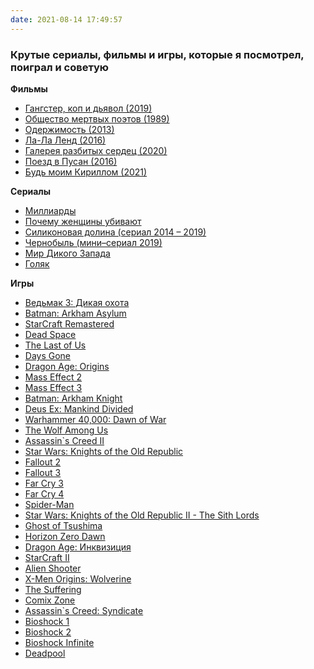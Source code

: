 ```yaml
---
date: 2021-08-14 17:49:57
---
```

### Крутые сериалы, фильмы и игры, которые я посмотрел, поиграл и советую

**Фильмы**

* [Гангстер, коп и дьявол (2019)](https://www.kinopoisk.ru/film/1177510/)
* [Общество мертвых поэтов (1989)](https://www.kinopoisk.ru/film/4996/)
* [Одержимость (2013)](https://www.kinopoisk.ru/film/725190/)
* [Ла-Ла Ленд (2016)](https://www.kinopoisk.ru/film/841081/)
* [Галерея разбитых сердец (2020)](https://www.kinopoisk.ru/film/679028/)
* [Поезд в Пусан (2016)](https://www.kinopoisk.ru/film/977288/)
* [Будь моим Кириллом (2021)](https://www.kinopoisk.ru/film/1445243/)

**Сериалы**

* [Миллиарды](https://www.kinopoisk.ru/series/863009/)
* [Почему женщины убивают](https://www.kinopoisk.ru/series/1197956/)
* [Силиконовая долина (сериал 2014 – 2019)](https://www.kinopoisk.ru/series/723959/)
* [Чернобыль (мини–сериал 2019)](https://www.kinopoisk.ru/series/1227803/)
* [Мир Дикого Запада](https://www.kinopoisk.ru/series/195523/)
* [Голяк](https://www.kinopoisk.ru/series/1236393/)

**Игры**

* [Ведьмак 3: Дикая охота](https://www.gog.com/game/the_witcher_3_wild_hunt_game_of_the_year_edition)
* [Batman: Arkham Asylum](https://store.steampowered.com/app/35140/Batman_Arkham_Asylum_Game_of_the_Year_Edition/)
* [StarCraft Remastered](https://eu.shop.battle.net/ru-ru/family/starcraft-remastered)
* [Dead Space]()
* [The Last of Us]()
* [Days Gone]()
* [Dragon Age: Origins]()
* [Mass Effect 2]()
* [Mass Effect 3]()
* [Batman: Arkham Knight]()
* [Deus Ex: Mankind Divided]()
* [Warhammer 40,000: Dawn of War]()
* [The Wolf Among Us]()
* [Assassin`s Creed II]()
* [Star Wars: Knights of the Old Republic]()
* [Fallout 2]()
* [Fallout 3]()
* [Far Cry 3]()
* [Far Cry 4]()
* [Spider-Man]()
* [Star Wars: Knights of the Old Republic II - The Sith Lords]()
* [Ghost of Tsushima]()
* [Horizon Zero Dawn]()
* [Dragon Age: Инквизиция]()
* [StarCraft II]()
* [Alien Shooter]()
* [X-Men Origins: Wolverine]()
* [The Suffering]()
* [Comix Zone]()
* [Assassin`s Creed: Syndicate]()
* [Bioshock 1]()
* [Bioshock 2]()
* [Bioshock Infinite]()
* [Deadpool]()